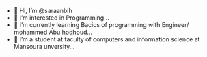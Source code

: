 - 👋 Hi, I’m @saraanbih
- 👀 I’m interested in Programming...
- 🌱 I’m currently learning Bacics of programming with Engineer/ mohammed Abu hodhoud...
- 👀 I’m a student at faculty of computers and information science at Mansoura unversity...
<!---
saraanbih/saraanbih is a ✨ special ✨ repository because its `README.md` (this file) appears on your GitHub profile.
You can click the Preview link to take a look at your changes.
--->

